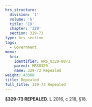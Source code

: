 ```yaml
---
hrs_structure:
  division: '1'
  volume: '6'
  title: '19'
  chapter: '329'
  section: 329-73
type: hrs_section
tags:
  - Government
menu:
  hrs:
    identifier: HRS_0329-0073
    parent: HRS0329
    name: 329-73 Repealed
weight: 43300
title: Repealed
full_title: 329-73 Repealed
---
```

**§329-73 REPEALED.** L 2016, c 218, §18.